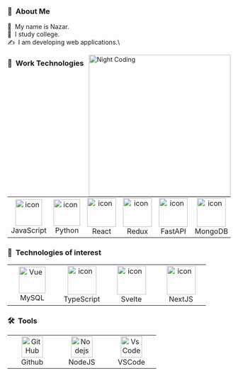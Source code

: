 ### 👨 &nbsp;About Me
👋 &nbsp;My name is Nazar.\
🏫 &nbsp;I study college.\
✍️ &nbsp;I am developing web applications.\

<img alt="Night Coding" src="https://i.imgur.com/MfXGIDb.png" width="320" height="320" align="right"/> 

### :triangular_ruler: &nbsp;Work Technologies
<table>
    <tr>
        <td align="center" width="96">
            <img src="https://skillicons.dev/icons?i=js" alt="icon" width="60" height="60" />
          <br>JavaScript
        </td>
        <td align="center" width="96">
            <img src="https://skillicons.dev/icons?i=py" alt="icon" width="60" height="60" />
          <br>Python
        </td>
        <td align="center" width="96">
            <img src="https://skillicons.dev/icons?i=react" alt="icon" width="65" height="65" />
          <br>React
        </td>
        <td align="center" width="96">
            <img src="https://skillicons.dev/icons?i=redux" alt="icon" width="65" height="65" />
          <br>Redux
        </td>
        <td align="center" width="96">
            <img src="https://skillicons.dev/icons?i=fastapi" alt="icon" width="65" height="65" />
          <br>FastAPI
        </td>
        <td align="center" width="96">
            <img src="https://skillicons.dev/icons?i=mongodb" alt="icon" width="65" height="65" />
          <br>MongoDB
        </td>
     </tr>
</table>

### :open_file_folder: &nbsp;Technologies of interest

<table>
    <tr>
        <td align="center" width="96">
            <img src="https://skillicons.dev/icons?i=mysql" width="60" height="60" alt="Vue" />
          <br>MySQL
        </td>
        <td align="center" width="96">
            <img src="https://skillicons.dev/icons?i=ts" alt="icon" width="65" height="65" />
          <br>TypeScript
        </td>
        <td align="center" width="96">
            <img src="https://skillicons.dev/icons?i=svelte" alt="icon" width="65" height="65" />
          <br>Svelte
        </td>
        <td align="center" width="96">
            <img src="https://skillicons.dev/icons?i=nextjs" alt="icon" width="65" height="65" />
          <br>NextJS
        </td>
    </tr>
</table>

### 🛠 &nbsp;Tools

<table>
    <tr>
        <td align="center" width="96">
            <img src="https://skillicons.dev/icons?i=github" width="48" height="48" alt="GitHub" />
          <br>Github
        </td>
        <td align="center" width="96">
            <img src="https://skillicons.dev/icons?i=nodejs" width="48" height="48" alt="Nodejs" />
          <br>NodeJS
        </td>
        <td align="center" width="96">
            <img src="https://skillicons.dev/icons?i=vscode" width="48" height="48" alt="VsCode" />
          <br>VSCode
        </td>
    </tr>
</table>

